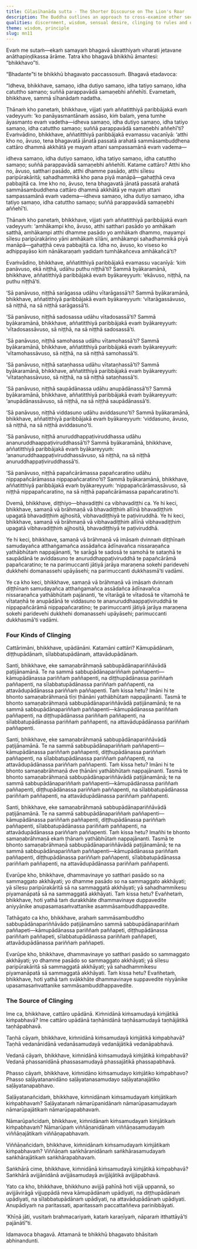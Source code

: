 ```yaml
---
title: Cūḷasīhanāda sutta - The Shorter Discourse on The Lion's Roar
description: The Buddha outlines an approach to cross-examine other sects and their doctrines, and how to distinguish between the true Dhamma and the false Dhamma through the comprehension of the four kinds of clinging.
qualities: discernment, wisdom, sensual desire, clinging to rules and observances, personal existence, wrong view, attachment, craving, ignorance
theme: wisdom, principle
slug: mn11
---
```


Evaṁ me sutaṁ—ekaṁ samayaṁ bhagavā sāvatthiyaṁ viharati jetavane anāthapiṇḍikassa ārāme. Tatra kho bhagavā bhikkhū āmantesi: “bhikkhavo”ti.

“Bhadante”ti te bhikkhū bhagavato paccassosuṁ. Bhagavā etadavoca:

“Idheva, bhikkhave, samaṇo, idha dutiyo samaṇo, idha tatiyo samaṇo, idha catuttho samaṇo; suññā parappavādā samaṇebhi aññehīti. Evametaṁ, bhikkhave, sammā sīhanādaṁ nadatha.

Ṭhānaṁ kho panetaṁ, bhikkhave, vijjati yaṁ aññatitthiyā paribbājakā evaṁ vadeyyuṁ: ‘ko panāyasmantānaṁ assāso, kiṁ balaṁ, yena tumhe āyasmanto evaṁ vadetha—idheva samaṇo, idha dutiyo samaṇo, idha tatiyo samaṇo, idha catuttho samaṇo; suññā parappavādā samaṇebhi aññehī’ti? Evaṁvādino, bhikkhave, aññatitthiyā paribbājakā evamassu vacanīyā: ‘atthi kho no, āvuso, tena bhagavatā jānatā passatā arahatā sammāsambuddhena cattāro dhammā akkhātā ye mayaṁ attani sampassamānā evaṁ vadema—

idheva samaṇo, idha dutiyo samaṇo, idha tatiyo samaṇo, idha catuttho samaṇo; suññā parappavādā samaṇebhi aññehīti. Katame cattāro? Atthi kho no, āvuso, satthari pasādo, atthi dhamme pasādo, atthi sīlesu paripūrakāritā; sahadhammikā kho pana piyā manāpā—gahaṭṭhā ceva pabbajitā ca. Ime kho no, āvuso, tena bhagavatā jānatā passatā arahatā sammāsambuddhena cattāro dhammā akkhātā ye mayaṁ attani sampassamānā evaṁ vadema—idheva samaṇo, idha dutiyo samaṇo, idha tatiyo samaṇo, idha catuttho samaṇo; suññā parappavādā samaṇebhi aññehī’ti.

Ṭhānaṁ kho panetaṁ, bhikkhave, vijjati yaṁ aññatitthiyā paribbājakā evaṁ vadeyyuṁ: ‘amhākampi kho, āvuso, atthi satthari pasādo yo amhākaṁ satthā, amhākampi atthi dhamme pasādo yo amhākaṁ dhammo, mayampi sīlesu paripūrakārino yāni amhākaṁ sīlāni, amhākampi sahadhammikā piyā manāpā—gahaṭṭhā ceva pabbajitā ca. Idha no, āvuso, ko viseso ko adhippayāso kiṁ nānākaraṇaṁ yadidaṁ tumhākañceva amhākañcā’ti?

Evaṁvādino, bhikkhave, aññatitthiyā paribbājakā evamassu vacanīyā: ‘kiṁ panāvuso, ekā niṭṭhā, udāhu puthu niṭṭhā’ti? Sammā byākaramānā, bhikkhave, aññatitthiyā paribbājakā evaṁ byākareyyuṁ: ‘ekāvuso, niṭṭhā, na puthu niṭṭhā’ti.

‘Sā panāvuso, niṭṭhā sarāgassa udāhu vītarāgassā’ti? Sammā byākaramānā, bhikkhave, aññatitthiyā paribbājakā evaṁ byākareyyuṁ: ‘vītarāgassāvuso, sā niṭṭhā, na sā niṭṭhā sarāgassā’ti.

‘Sā panāvuso, niṭṭhā sadosassa udāhu vītadosassā’ti? Sammā byākaramānā, bhikkhave, aññatitthiyā paribbājakā evaṁ byākareyyuṁ: ‘vītadosassāvuso, sā niṭṭhā, na sā niṭṭhā sadosassā’ti.

‘Sā panāvuso, niṭṭhā samohassa udāhu vītamohassā’ti? Sammā byākaramānā, bhikkhave, aññatitthiyā paribbājakā evaṁ byākareyyuṁ: ‘vītamohassāvuso, sā niṭṭhā, na sā niṭṭhā samohassā’ti.

‘Sā panāvuso, niṭṭhā sataṇhassa udāhu vītataṇhassā’ti? Sammā byākaramānā, bhikkhave, aññatitthiyā paribbājakā evaṁ byākareyyuṁ: ‘vītataṇhassāvuso, sā niṭṭhā, na sā niṭṭhā sataṇhassā’ti.

‘Sā panāvuso, niṭṭhā saupādānassa udāhu anupādānassā’ti? Sammā byākaramānā, bhikkhave, aññatitthiyā paribbājakā evaṁ byākareyyuṁ: ‘anupādānassāvuso, sā niṭṭhā, na sā niṭṭhā saupādānassā’ti.

‘Sā panāvuso, niṭṭhā viddasuno udāhu aviddasuno’ti? Sammā byākaramānā, bhikkhave, aññatitthiyā paribbājakā evaṁ byākareyyuṁ: ‘viddasuno, āvuso, sā niṭṭhā, na sā niṭṭhā aviddasuno’ti.

‘Sā panāvuso, niṭṭhā anuruddhappaṭiviruddhassa udāhu ananuruddhaappaṭiviruddhassā’ti? Sammā byākaramānā, bhikkhave, aññatitthiyā paribbājakā evaṁ byākareyyuṁ: ‘ananuruddhaappaṭiviruddhassāvuso, sā niṭṭhā, na sā niṭṭhā anuruddhappaṭiviruddhassā’ti.

‘Sā panāvuso, niṭṭhā papañcārāmassa papañcaratino udāhu nippapañcārāmassa nippapañcaratino’ti? Sammā byākaramānā, bhikkhave, aññatitthiyā paribbājakā evaṁ byākareyyuṁ: ‘nippapañcārāmassāvuso, sā niṭṭhā nippapañcaratino, na sā niṭṭhā papañcārāmassa papañcaratino’ti.

Dvemā, bhikkhave, diṭṭhiyo—bhavadiṭṭhi ca vibhavadiṭṭhi ca. Ye hi keci, bhikkhave, samaṇā vā brāhmaṇā vā bhavadiṭṭhiṁ allīnā bhavadiṭṭhiṁ upagatā bhavadiṭṭhiṁ ajjhositā, vibhavadiṭṭhiyā te paṭiviruddhā. Ye hi keci, bhikkhave, samaṇā vā brāhmaṇā vā vibhavadiṭṭhiṁ allīnā vibhavadiṭṭhiṁ upagatā vibhavadiṭṭhiṁ ajjhositā, bhavadiṭṭhiyā te paṭiviruddhā.

Ye hi keci, bhikkhave, samaṇā vā brāhmaṇā vā imāsaṁ dvinnaṁ diṭṭhīnaṁ samudayañca atthaṅgamañca assādañca ādīnavañca nissaraṇañca yathābhūtaṁ nappajānanti, ‘te sarāgā te sadosā te samohā te sataṇhā te saupādānā te aviddasuno te anuruddhappaṭiviruddhā te papañcārāmā papañcaratino; te na parimuccanti jātiyā jarāya maraṇena sokehi paridevehi dukkhehi domanassehi upāyāsehi; na parimuccanti dukkhasmā’ti vadāmi.

Ye ca kho keci, bhikkhave, samaṇā vā brāhmaṇā vā imāsaṁ dvinnaṁ diṭṭhīnaṁ samudayañca atthaṅgamañca assādañca ādīnavañca nissaraṇañca yathābhūtaṁ pajānanti, ‘te vītarāgā te vītadosā te vītamohā te vītataṇhā te anupādānā te viddasuno te ananuruddhaappaṭiviruddhā te nippapañcārāmā nippapañcaratino; te parimuccanti jātiyā jarāya maraṇena sokehi paridevehi dukkhehi domanassehi upāyāsehi; parimuccanti dukkhasmā’ti vadāmi.

### Four Kinds of Clinging

Cattārimāni, bhikkhave, upādānāni. Katamāni cattāri? Kāmupādānaṁ, diṭṭhupādānaṁ, sīlabbatupādānaṁ, attavādupādānaṁ.

Santi, bhikkhave, eke samaṇabrāhmaṇā sabbupādānapariññāvādā paṭijānamānā. Te na sammā sabbupādānapariññaṁ paññapenti—kāmupādānassa pariññaṁ paññapenti, na diṭṭhupādānassa pariññaṁ paññapenti, na sīlabbatupādānassa pariññaṁ paññapenti, na attavādupādānassa pariññaṁ paññapenti. Taṁ kissa hetu? Imāni hi te bhonto samaṇabrāhmaṇā tīṇi ṭhānāni yathābhūtaṁ nappajānanti. Tasmā te bhonto samaṇabrāhmaṇā sabbupādānapariññāvādā paṭijānamānā; te na sammā sabbupādānapariññaṁ paññapenti—kāmupādānassa pariññaṁ paññapenti, na diṭṭhupādānassa pariññaṁ paññapenti, na sīlabbatupādānassa pariññaṁ paññapenti, na attavādupādānassa pariññaṁ paññapenti.

Santi, bhikkhave, eke samaṇabrāhmaṇā sabbupādānapariññāvādā paṭijānamānā. Te na sammā sabbupādānapariññaṁ paññapenti—kāmupādānassa pariññaṁ paññapenti, diṭṭhupādānassa pariññaṁ paññapenti, na sīlabbatupādānassa pariññaṁ paññapenti, na attavādupādānassa pariññaṁ paññapenti. Taṁ kissa hetu? Imāni hi te bhonto samaṇabrāhmaṇā dve ṭhānāni yathābhūtaṁ nappajānanti. Tasmā te bhonto samaṇabrāhmaṇā sabbupādānapariññāvādā paṭijānamānā; te na sammā sabbupādānapariññaṁ paññapenti—kāmupādānassa pariññaṁ paññapenti, diṭṭhupādānassa pariññaṁ paññapenti, na sīlabbatupādānassa pariññaṁ paññapenti, na attavādupādānassa pariññaṁ paññapenti.

Santi, bhikkhave, eke samaṇabrāhmaṇā sabbupādānapariññāvādā paṭijānamānā. Te na sammā sabbupādānapariññaṁ paññapenti—kāmupādānassa pariññaṁ paññapenti, diṭṭhupādānassa pariññaṁ paññapenti, sīlabbatupādānassa pariññaṁ paññapenti, na attavādupādānassa pariññaṁ paññapenti. Taṁ kissa hetu? Imañhi te bhonto samaṇabrāhmaṇā ekaṁ ṭhānaṁ yathābhūtaṁ nappajānanti. Tasmā te bhonto samaṇabrāhmaṇā sabbupādānapariññāvādā paṭijānamānā; te na sammā sabbupādānapariññaṁ paññapenti—kāmupādānassa pariññaṁ paññapenti, diṭṭhupādānassa pariññaṁ paññapenti, sīlabbatupādānassa pariññaṁ paññapenti, na attavādupādānassa pariññaṁ paññapenti.

Evarūpe kho, bhikkhave, dhammavinaye yo satthari pasādo so na sammaggato akkhāyati; yo dhamme pasādo so na sammaggato akkhāyati; yā sīlesu paripūrakāritā sā na sammaggatā akkhāyati; yā sahadhammikesu piyamanāpatā sā na sammaggatā akkhāyati. Taṁ kissa hetu? Evañhetaṁ, bhikkhave, hoti yathā taṁ durakkhāte dhammavinaye duppavedite aniyyānike anupasamasaṁvattanike asammāsambuddhappavedite.

Tathāgato ca kho, bhikkhave, arahaṁ sammāsambuddho sabbupādānapariññāvādo paṭijānamāno sammā sabbupādānapariññaṁ paññapeti—kāmupādānassa pariññaṁ paññapeti, diṭṭhupādānassa pariññaṁ paññapeti, sīlabbatupādānassa pariññaṁ paññapeti, attavādupādānassa pariññaṁ paññapeti.

Evarūpe kho, bhikkhave, dhammavinaye yo satthari pasādo so sammaggato akkhāyati; yo dhamme pasādo so sammaggato akkhāyati; yā sīlesu paripūrakāritā sā sammaggatā akkhāyati; yā sahadhammikesu piyamanāpatā sā sammaggatā akkhāyati. Taṁ kissa hetu? Evañhetaṁ, bhikkhave, hoti yathā taṁ svākkhāte dhammavinaye suppavedite niyyānike upasamasaṁvattanike sammāsambuddhappavedite.

### The Source of Clinging

Ime ca, bhikkhave, cattāro upādānā. Kiṁnidānā kiṁsamudayā kiṁjātikā kiṁpabhavā? Ime cattāro upādānā taṇhānidānā taṇhāsamudayā taṇhājātikā taṇhāpabhavā.

Taṇhā cāyaṁ, bhikkhave, kiṁnidānā kiṁsamudayā kiṁjātikā kiṁpabhavā? Taṇhā vedanānidānā vedanāsamudayā vedanājātikā vedanāpabhavā.

Vedanā cāyaṁ, bhikkhave, kiṁnidānā kiṁsamudayā kiṁjātikā kiṁpabhavā? Vedanā phassanidānā phassasamudayā phassajātikā phassapabhavā.

Phasso cāyaṁ, bhikkhave, kiṁnidāno kiṁsamudayo kiṁjātiko kiṁpabhavo? Phasso saḷāyatananidāno saḷāyatanasamudayo saḷāyatanajātiko saḷāyatanapabhavo.

Saḷāyatanañcidaṁ, bhikkhave, kiṁnidānaṁ kiṁsamudayaṁ kiṁjātikaṁ kiṁpabhavaṁ? Saḷāyatanaṁ nāmarūpanidānaṁ nāmarūpasamudayaṁ nāmarūpajātikaṁ nāmarūpapabhavaṁ.

Nāmarūpañcidaṁ, bhikkhave, kiṁnidānaṁ kiṁsamudayaṁ kiṁjātikaṁ kiṁpabhavaṁ? Nāmarūpaṁ viññāṇanidānaṁ viññāṇasamudayaṁ viññāṇajātikaṁ viññāṇapabhavaṁ.

Viññāṇañcidaṁ, bhikkhave, kiṁnidānaṁ kiṁsamudayaṁ kiṁjātikaṁ kiṁpabhavaṁ? Viññāṇaṁ saṅkhāranidānaṁ saṅkhārasamudayaṁ saṅkhārajātikaṁ saṅkhārapabhavaṁ.

Saṅkhārā cime, bhikkhave, kiṁnidānā kiṁsamudayā kiṁjātikā kiṁpabhavā? Saṅkhārā avijjānidānā avijjāsamudayā avijjājātikā avijjāpabhavā.

Yato ca kho, bhikkhave, bhikkhuno avijjā pahīnā hoti vijjā uppannā, so avijjāvirāgā vijjuppādā neva kāmupādānaṁ upādiyati, na diṭṭhupādānaṁ upādiyati, na sīlabbatupādānaṁ upādiyati, na attavādupādānaṁ upādiyati. Anupādiyaṁ na paritassati, aparitassaṁ paccattaññeva parinibbāyati.

‘Khīṇā jāti, vusitaṁ brahmacariyaṁ, kataṁ karaṇīyaṁ, nāparaṁ itthattāyā’ti pajānātī”ti.

Idamavoca bhagavā. Attamanā te bhikkhū bhagavato bhāsitaṁ abhinandunti.
